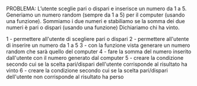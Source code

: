 PROBLEMA: L’utente sceglie pari o dispari e inserisce un numero da 1 a 5. Generiamo un numero random (sempre da 1 a 5) per il computer (usando una funzione). 
Sommiamo i due numeri e stabiliamo se la somma dei due numeri è pari o dispari (usando una funzione) Dichiariamo chi ha vinto.

1 - permettere all'utente di scegliere pari o dispari
2 - permettere all'utente di inserire un numero da 1 a 5
3 - con la funzione vista generare un numero random che sarà quello del computer
4 - fare la somma del numero inserito dall'utente con il numero generato dal computer
5 - creare la condizione secondo cui se la scelta pari/dispari dell'utente corrisponde al risultato ha vinto
6 - creare la condizione secondo cui se la scelta pari/dispari dell'utente non corrisponde al risultato ha perso